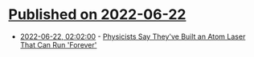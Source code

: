 # [Published on 2022-06-22](index.md)

* [2022-06-22, 02:02:00](https://science.slashdot.org/story/22/06/21/2214213/physicists-say-theyve-built-an-atom-laser-that-can-run-forever?utm_source=rss1.0mainlinkanon&utm_medium=feed) - [Physicists Say They've Built an Atom Laser That Can Run 'Forever'](https://science.slashdot.org/story/22/06/21/2214213/physicists-say-theyve-built-an-atom-laser-that-can-run-forever?utm_source=rss1.0mainlinkanon&utm_medium=feed)
